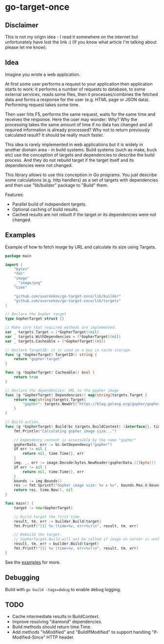 # go-target-once

## Disclaimer

This is not my origin idea - I read it somewhere on the internet but unfortunately have lost the link :(
(If you know what article I'm talking about please let me know).

## Idea

Imagine you wrote a web application.

At first some user performs a request to your application then application starts to work:
it performs a number of requests to database, to some external services, reads some files,
then it processes/combines the fetched data and forms a response for the user (e.g. HTML page or JSON data).
Performing request takes some time.

Then user hits F5, performs the same request, waits for the same time and receives the response.
Here the user may wonder: Why?
Why the processing takes the same amount of time if no data has changed and all required information is already processed?
Why not to return previously calculated result? It should be really much faster.

This idea is rarely implemented in web applications but it is widely in another domain area - in build systems.
Build systems (such as make, buck etc) use the conception of targets and dependencies to describe the build process.
And they do not rebuild target if the target itself and its dependencies were not changed.

This library allows to use this conception in Go programs.
You just describe some calculations (e.g. http handlers) as a set of targets with dependencies
and then use "lib/builder" package to "Build" them.

Features:

- Parallel build of independent targets.
- Optional caching of build results.
- Cached results are not rebuilt if the target or its dependencies were not changed.

## Examples

Example of how to fetch image by URL and calculate its size using Targets.

```Go
package main

import (
	"bytes"
	"fmt"
	"image"
	_ "image/png"
	"time"

	"github.com/avoronkov/go-target-once/lib/builder"
	"github.com/avoronkov/go-target-once/lib/targets"
)

// Declare the Gopher target
type GopherTarget struct {}

// Make sure that required methods are implemented.
var _ targets.Target = (*GopherTarget)(nil)
var _ targets.WithDependencies = (*GopherTarget)(nil)
var _ targets.Cacheable = (*GopherTarget)(nil)

// Declare TargetID: it is used as a key in cache storage.
func (g *GopherTarget) TargetID() string {
	return "gopher-target"
}

func (g *GopherTarget) Cacheable() bool {
	return true
}

// Declare the dependencies: URL to the gopher image
func (g *GopherTarget) Dependencies() map[string]targets.Target {
	return map[string]targets.Target{
		"gopher": targets.NewUrl("https://blog.golang.org/gopher/gopher.png"),
	}
}

// Build action.
func (g *GopherTarget) Build(bc targets.BuildContext) (interface{}, time.Time, error) {
	fmt.Println("Calculating gopher image size...")

	// Dependency content is accessible by the name "gopher"
	gopherData, err := bc.GetDependency("gopher")
	if err != nil {
		return nil, time.Time{}, err
	}
	img, _, err := image.Decode(bytes.NewReader(gopherData.([]byte)))
	if err != nil {
		return nil, time.Time{}, err
	}
	bounds := img.Bounds()
	res := fmt.Sprintf("Gopher image size: %v x %v", bounds.Max.X-bounds.Min.X, bounds.Max.Y-bounds.Min.Y)
	return res, time.Now(), nil
}

func main() {
	target := new(GopherTarget)

	// Build target the first time
	result, tm, err := builder.Build(target)
	fmt.Printf("[1] %v (time=%v, err=%v)\n", result, tm, err)

	// Rebuild the target.
	// GopherTarget.Build will not be called if image on server is unchanged.
	result, tm, err = builder.Build(target)
	fmt.Printf("[2] %v (time=%v, err=%v)\n", result, tm, err)
}
```

See the [examples](examples/) for more.

## Debugging

Build with `go build -tags=debug` to enable debug logging.

## TODO

- Cache intermediate results in BuildContext.
- Improve resolving "diamond" dependencies.
- Build methods should return time.Time.
- Add methods "IsModified" and "BuildIfModified" to support handling "If-Modified-Since" HTTP header.
